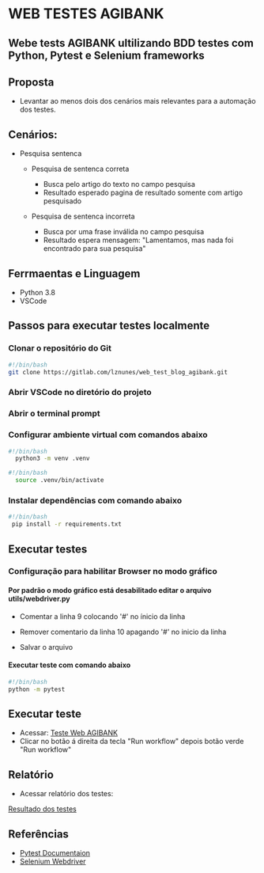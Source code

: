 # WEB TESTES AGIBANK

## Webe tests AGIBANK ultilizando BDD testes com Python, Pytest e Selenium frameworks

## Proposta
  * Levantar ao menos dois dos cenários mais relevantes para a automação dos testes.


## Cenários:

* Pesquisa sentenca
  + Pesquisa de sentenca correta
    - Busca pelo artigo do texto no campo pesquisa
    - Resultado esperado pagina de resultado somente com artigo pesquisado

  + Pesquisa de sentenca incorreta
    - Busca por uma frase inválida no campo pesquisa
    - Resultado espera mensagem: "Lamentamos, mas nada foi encontrado para sua pesquisa"

## Ferrmaentas e Linguagem

* Python 3.8
* VSCode

## Passos para executar testes localmente

### Clonar o repositório do Git

```bash
#!/bin/bash
git clone https://gitlab.com/lznunes/web_test_blog_agibank.git
```

### Abrir VSCode no diretório do projeto

### Abrir o terminal prompt

### Configurar ambiente virtual com comandos abaixo

```bash
#!/bin/bash
  python3 -m venv .venv
```

```bash
#!/bin/bash
  source .venv/bin/activate
```

### Instalar dependências com comando abaixo

```bash
#!/bin/bash
 pip install -r requirements.txt
```

## Executar testes 

### Configuração para habilitar Browser no modo gráfico

#### Por padrão o modo gráfico está desabilitado editar o arquivo utils/webdriver.py

- Comentar a linha 9 colocando '#' no ínicio da linha

- Remover comentario da linha 10 apagando '#' no inicio da linha

- Salvar o arquivo

#### Executar teste com comando abaixo

```bash
#!/bin/bash
python -m pytest
```

## Executar teste

* Acessar: [Teste Web AGIBANK](https://github.com/lznunes/web_test_blog_agibank/actions/workflows/main.yml)
* Clicar no botão á direita da tecla "Run workflow" depois botão verde "Run workflow"

## Relatório

  * Acessar relatório dos testes:

  [Resultado dos testes](https://github.com/lznunes/web_test_blog_agibank/blob/main/reports/report.html)



## Referências

  * [Pytest Documentaion](https://docs.pytest.org)
  * [Selenium Webdriver](https://www.selenium.dev/documentation/webdriver/)
